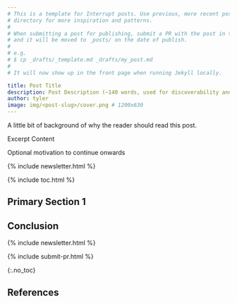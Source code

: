 ```yaml
---
# This is a template for Interrupt posts. Use previous, more recent posts from the _posts/
# directory for more inspiration and patterns.
#
# When submitting a post for publishing, submit a PR with the post in the _drafts/ directory
# and it will be moved to _posts/ on the date of publish.
#
# e.g.
# $ cp _drafts/_template.md _drafts/my_post.md
#
# It will now show up in the front page when running Jekyll locally.

title: Post Title
description: Post Description (~140 words, used for discoverability and SEO)
author: tyler
image: img/<post-slug>/cover.png # 1200x630
---
```


A little bit of background of why the reader should read this post.

<!-- excerpt start -->

Excerpt Content

<!-- excerpt end -->

Optional motivation to continue onwards

{% include newsletter.html %}

{% include toc.html %}

## Primary Section 1

## Conclusion

<!-- Interrupt Keep START -->

{% include newsletter.html %}

{% include submit-pr.html %}

<!-- Interrupt Keep END -->

{:.no_toc}

## References

<!-- prettier-ignore-start -->
[^reference_key]: [Post Title](https://example.com)
<!-- prettier-ignore-end -->
